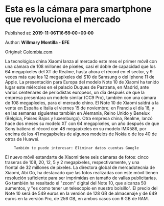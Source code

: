 
# Esta es la cámara para smartphone que revoluciona el mercado

Published at: **2019-11-06T16:59:00+00:00**

Author: **Willmary Montilla - EFE**

Original: [Colombia.com](https://www.colombia.com/tecnologia/noticias/smartphone-con-camara-100-mp-246674)

La tecnológica china Xiaomi lanza al mercado este mes el primer móvil con una cámara de 108 millones de píxeles, casi el doble de capacidad que los 64 megapíxeles del XT de Realme, hasta ahora el récord en el sector, y 9 veces más que los 12 megapíxeles del S10 de Samsung o del Iphone 11 de Apple.
La presentación para Europa del modelo Note 10 de Xiaomi ha tenido lugar este miércoles en el palacio Duques de Pastrana, en Madrid, ante varios centenares de periodistas europeos, un día después de que la empresa presentara un modelo similar (CC9 Pro), también con una cámara de 108 megapíxeles, para el mercado chino.
El Note 10 de Xiaomi saldrá a la venta en España e Italia el viernes 15 de noviembre; en Francia el día 18, y en las semanas siguientes también en Alemania, Reino Unido y Benelux (Bélgica, Países Bajos y luxemburgo).
Otra empresa china, Realme, lanzó hace dos meses su modelo XT con 64 megapíxeles, un año después de que Sony batiera el récord con 48 megapíxeles en su modelo IMX586, por encima de los 41 megapíxeles de algunos modelos de Nokia o de los 40 de otros de Huawei.

        También te puede interesar: Eliminar datos cuentas Google
      
El nuevo móvil estandarte de Xiaomi tiene seis cámaras de fotos: cinco traseras de 108, 20, 12, 5 y 2 megapíxeles, respectivamente, y una frontal de 32 millones de píxeles.
La directora global de mercadotecnia de Xiaomi, Abi Go, ha destacado que las fotos realizadas con este móvil tienen resolución suficiente para ser imprimidas en tamaño de vallas publicitarias.
Go también ha resaltado el "zoom" digital del Note 10, que alcanza 50 aumentos, y "es como tener un telescopio en nuestro bolsillo". El precio del Note 10 será de 549 euros en la versión de 128 GB de almacenaje y de 649 euros en la versión Pro, de 256 GB, en ambos casos con 6 GB de RAM.
